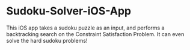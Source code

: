 # Sudoku-Solver-iOS-App
This iOS app takes a sudoku puzzle as an input, and performs a backtracking search on the Constraint Satisfaction Problem. It can even solve the hard sudoku problems!
